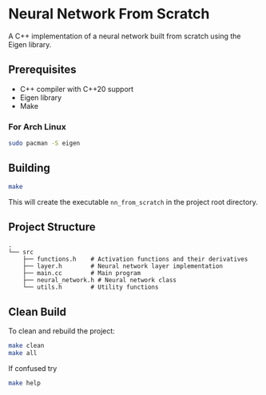 # Neural Network From Scratch

A C++ implementation of a neural network built from scratch using the Eigen library.

## Prerequisites

- C++ compiler with C++20 support
- Eigen library
- Make

### For Arch Linux

```bash
sudo pacman -S eigen
```

## Building

```bash
make
```

This will create the executable `nn_from_scratch` in the project root directory.

## Project Structure

```
.
└── src
    ├── functions.h    # Activation functions and their derivatives
    ├── layer.h        # Neural network layer implementation
    ├── main.cc        # Main program
    ├── neural_network.h # Neural network class
    └── utils.h        # Utility functions
```

## Clean Build

To clean and rebuild the project:

```bash
make clean
make all
```

If confused try

```bash
make help
```
